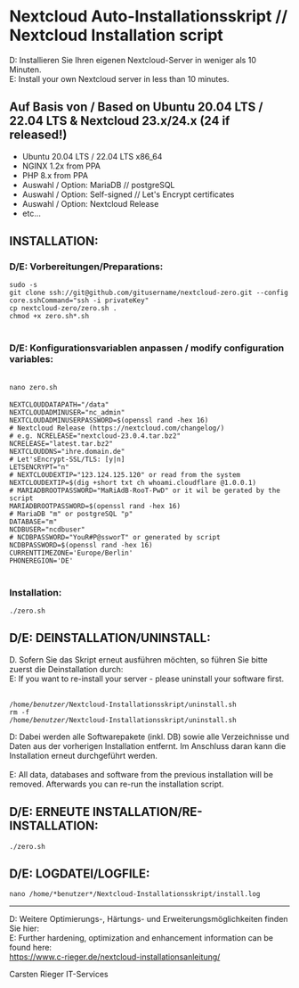 # Nextcloud Auto-Installationsskript // Nextcloud Installation script
D: Installieren Sie Ihren eigenen Nextcloud-Server in weniger als 10 Minuten.<br>
E: Install your own Nextcloud server in less than 10 minutes.

<h2>Auf Basis von / Based on Ubuntu 20.04 LTS / 22.04 LTS & Nextcloud 23.x/24.x (24 if released!)</h2>

* Ubuntu 20.04 LTS / 22.04 LTS x86_64
* NGINX 1.2x from PPA
* PHP 8.x from PPA
* Auswahl / Option: MariaDB // postgreSQL
* Auswahl / Option: Self-signed // Let's Encrypt certificates
* Auswahl / Option: Nextcloud Release
* etc...

<h2>INSTALLATION:</h2>

<h3>D/E: Vorbereitungen/Preparations:</h3>
<code>sudo -s</code><br>
<code>git clone ssh://git@github.com/gitusername/nextcloud-zero.git --config core.sshCommand="ssh -i privateKey"</code><br>
<code>cp nextcloud-zero/zero.sh .</code><br>
<code>chmod +x zero.sh*.sh</code><br> <br>
<h3>D/E: Konfigurationsvariablen anpassen / modify configuration variables:</h3></code><br>
<code>nano zero.sh</code><br> <br>
<code>NEXTCLOUDDATAPATH="/data"</code><br>
<code>NEXTCLOUDADMINUSER="nc_admin"</code><br>
<code>NEXTCLOUDADMINUSERPASSWORD=$(openssl rand -hex 16)</code><br>
<code># Nextcloud Release (https://nextcloud.com/changelog/)</code><br>
<code># e.g. NCRELEASE="nextcloud-23.0.4.tar.bz2"</code><br>
<code>NCRELEASE="latest.tar.bz2"</code><br>
<code>NEXTCLOUDDNS="ihre.domain.de"</code><br>
<code># Let'sEncrypt-SSL/TLS: [y|n]</code><br>
<code>LETSENCRYPT="n"</code><br>
<code># NEXTCLOUDEXTIP="123.124.125.120" or read from the system</code><br>
<code>NEXTCLOUDEXTIP=$(dig +short txt ch whoami.cloudflare @1.0.0.1)</code><br>
<code># MARIADBROOTPASSWORD="MaRiAdB-RooT-PwD" or it wil be gerated by the script</code><br>
<code>MARIADBROOTPASSWORD=$(openssl rand -hex 16)</code><br>
<code># MariaDB "m" or postgreSQL "p"</code><br>
<code>DATABASE="m"</code><br>
<code>NCDBUSER="ncdbuser"</code><br>
<code># NCDBPASSWORD="YouR#P@ssworT" or generated by script</code><br>
<code>NCDBPASSWORD=$(openssl rand -hex 16)</code><br>
<code>CURRENTTIMEZONE='Europe/Berlin'</code><br>
<code>PHONEREGION='DE'</code><br> <br>
<h3>Installation:</h3>
<code>./zero.sh</code><br>

<h2>D/E: DEINSTALLATION/UNINSTALL:</h2>
D. Sofern Sie das Skript erneut ausführen möchten, so führen Sie bitte zuerst die Deinstallation durch:<br>
E: If you want to re-install your server - please uninstall your software first.<br> <br>

<code>/home/*benutzer*/Nextcloud-Installationsskript/uninstall.sh</code><br>
<code>rm -f /home/*benutzer*/Nextcloud-Installationsskript/uninstall.sh</code><br>

D: Dabei werden alle Softwarepakete (inkl. DB) sowie alle Verzeichnisse und Daten aus der vorherigen Installation entfernt.
Im Anschluss daran kann die Installation erneut durchgeführt werden.<br> <br>
E: All data, databases and software from the previous installation will be removed. Afterwards you can re-run the installation script.<br>
<h2>D/E: ERNEUTE INSTALLATION/RE-INSTALLATION:</h2>
<code>./zero.sh</code><br>

<h2>D/E: LOGDATEI/LOGFILE:</h2>
<code>nano /home/*benutzer*/Nextcloud-Installationsskript/install.log</code><br>

-----------------------------------------------------------------------------------

D: Weitere Optimierungs-, Härtungs- und Erweiterungsmöglichkeiten finden Sie hier:<br>
E: Further hardening, optimization and enhancement information can be found here:<br>
https://www.c-rieger.de/nextcloud-installationsanleitung/

Carsten Rieger IT-Services
